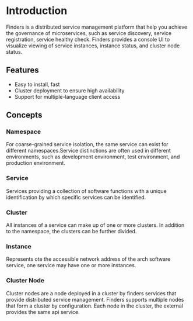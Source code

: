 # Introduction

Finders is a distributed service management platform that help you achieve the governance of microservices, such as service discovery, service registration, service healthy check. Finders provides a console UI to visualize viewing of service instances, instance status, and cluster node status.

## Features

* Easy to install, fast
* Cluster deployment to ensure high availability
* Support for multiple-language client access

## Concepts

### Namespace

For coarse-grained service isolation, the same service can exist for different namespaces.Service distinctions are often used in different environments, such as development environment, test environment, and production environment. 

### Service

Services providing a collection of software functions with a unique identification by which specific services can be identified. 

### Cluster

All instances of a service can make up of one or more clusters. In addition to the namespace, the clusters can be further divided. 

### Instance

Represents ote the accessible network address of the arch software service, one service may have one or more instances. 

### Cluster Node

Cluster nodes are a node deployed in a cluster by finders services that provide distributed service management. Finders supports multiple nodes that form a cluster by configuration. Each node in the cluster, the external provides the same api service. 
